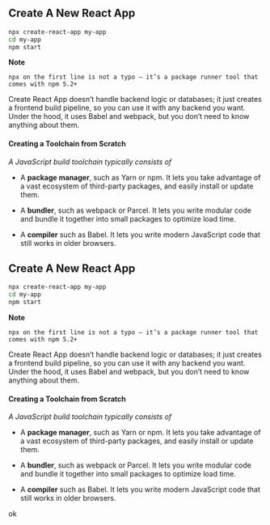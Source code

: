 ## Create A New React App


```bash
npx create-react-app my-app
cd my-app
npm start
```

**Note**

`npx on the first line is not a typo — it’s a package runner tool that comes with npm 5.2+`


Create React App doesn’t handle backend logic or databases; it just creates a frontend build pipeline,  so you can use it with any backend you want. Under the hood, it uses Babel and webpack, but you don’t need to know anything about them.


#### Creating a Toolchain from Scratch

*A JavaScript build toolchain typically consists of*

- A **package manager**, such as Yarn or npm. It lets you take advantage of a vast ecosystem of third-party packages, and easily install or update them.

- A **bundler**, such as webpack or Parcel. It lets you write modular code and bundle it together into small packages to optimize load time.

- A **compiler** such as Babel. It lets you write modern JavaScript code that still works in older browsers.



## Create A New React App


```bash
npx create-react-app my-app
cd my-app
npm start
```

**Note**

`npx on the first line is not a typo — it’s a package runner tool that comes with npm 5.2+`



Create React App doesn’t handle backend logic or databases; it just creates a frontend build pipeline,  so you can use it with any backend you want. Under the hood, it uses Babel and webpack, but you don’t need to know anything about them.


#### Creating a Toolchain from Scratch

*A JavaScript build toolchain typically consists of*

- A **package manager**, such as Yarn or npm. It lets you take advantage of a vast ecosystem of third-party packages, and easily install or update them.

- A **bundler**, such as webpack or Parcel. It lets you write modular code and bundle it together into small packages to optimize load time.

- A **compiler** such as Babel. It lets you write modern JavaScript code that still works in older browsers.


ok